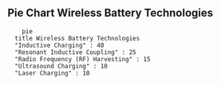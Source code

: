 ## Pie Chart Wireless Battery Technologies
``` mermaid
    pie 
  title Wireless Battery Technologies
  "Inductive Charging" : 40
  "Resonant Inductive Coupling" : 25
  "Radio Frequency (RF) Harvesting" : 15
  "Ultrasound Charging" : 10
  "Laser Charging" : 10
```